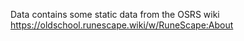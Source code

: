 Data contains some static data from the OSRS wiki https://oldschool.runescape.wiki/w/RuneScape:About
